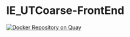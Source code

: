 # IE_UTCoarse-FrontEnd

[![Docker Repository on Quay](https://quay.io/repository/gsoosk/joboonja_front/status "Docker Repository on Quay")](https://quay.io/repository/gsoosk/joboonja_front)
